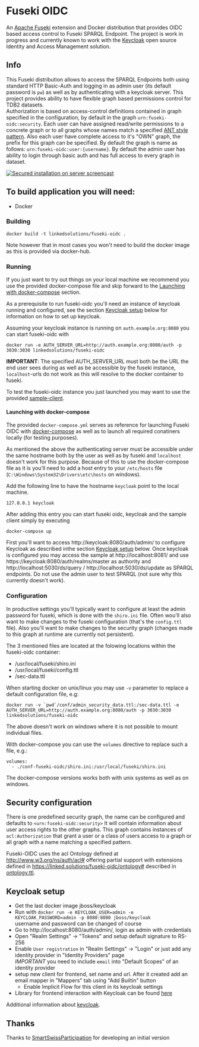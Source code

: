 # Fuseki OIDC

An [Apache Fuseki](http://jena.apache.org/documentation/fuseki2/index.html) extension and Docker distribution that provides 
OIDC based access control to Fuseki SPARQL Endpoint. The project is work in progress and currently known to work with the [Keycloak](https://www.keycloak.org/)
open source Identity and Access Management solution.

## Info

This Fuseki distribution allows to access the SPARQL Endpoints both using standard HTTP Basic-Auth and logging in as admin user
(its default password is `pw`) as well as by authenticating with a keycloak server.
This project provides ability to have flexible graph based permissions control for TDB2 datasets.   
Authorization is based on access-control definitions contained in graph specified in the configuration, by default in the graph `urn:fuseki-oidc:security`. Each user can have assigned read/write permissions to a concrete graph or to all graphs whose names match a specified [ANT style pattern](http://ant.apache.org/manual/dirtasks.html#patterns).
Also each user have complete access to it's "OWN" graph, the prefix for this graph can be specified. By default the graph is name as follows: `urn:fuseki-oidc:user:{username}`.
By default the admin user has ability to login through basic auth and has full access to every graph in dataset.

[![Secured installation on server screencast](https://img.youtube.com/vi/4jI5GM_AOFs/0.jpg)](https://www.youtube.com/watch?v=4jI5GM_AOFs)

## To build application you will need:
* Docker

### Building

    docker build -t linkedsolutions/fuseki-oidc .

Note however that in most cases you won't need to build the docker image as this is provided via docker-hub.

### Running

If you just want to try out things on your local machine we recommend you use the provided docker-compose file and skip forward to the [Launching with docker-compose](#launching-with-docker-compose) section.

As a prerequisite to run fuseki-oidc you'll need an instance of keycloak running and configured, see the section [Keycloak setup](#keycloak-setup) below for information on how to set up keycloak.

Assuming your keycloak instance is running on `auth.example.org:8080` you can start fuseki-oidc with 

    docker run -e AUTH_SERVER_URL=http://auth.example.org:8080/auth -p 3030:3030 linkedsolutions/fuseki-oidc

__IMPORTANT__: The specified AUTH_SERVER_URL must both be the URL the end user sees during as well as be accessible by the fuseki instance, `localhost`-urls do not work as this will resolve to the docker container to fuseki.

To test the fuseki-oidc instance you just launched you may want to use the provided [sample-client](sample-client-app).

#### Launching with docker-compose

The provided `docker-compose.yml` serves as reference for launching Fuseki OIDC with [docker-compose](https://docs.docker.com/compose/) as well as to launch all required conatiners locally (for testing purposes).

As mentioned the above the authenticating server must be accessible under the same hostname both by the user as well as by fuseki and `localhost` doesn't work for this purpose. Because of this to use the docker-compose file as it is you'll need to add a host entry to your `/etc/hosts` file (`C:\Windows\System32\Drivers\etc\hosts` on windows).

Add the following line to have the hostname `keycloak` point to the local machine.

    127.0.0.1 keycloak

After adding this entry you can start fuseki oidc, keycloak and the sample client simply by executing

    docker-compose up

First you'll want to access http://keycloak:8080/auth/admin/ to configure Keycloak as described inthe section [Keycloak setup](#keycloak-setup) below. Once keycloak is configured you may access the sample at http://localhost:8081/ and use https://keycloak:8080/auth/realms/master as authority and http://localhost:5030/ds/query / http://localhost:5030/ds/update as SPARQL endpoints. Do not use the admin user to test SPARQL (not sure why this currently doesn't work).

### Configuration

In productive settings you'll typically want to configure at least the admin password for fuseki, which is done with the `shiro.ini` file. Often wou'll also want to make changes to the fuseki configuration (that's the `config.ttl` file). Also you'll want to make changes to the security graph (changes made to this graph at runtime are currently not persistent).

The 3 mentioned files are located at the folowing locations within the fuseki-oidc container:

 - /usr/local/fuseki/shiro.ini
 - /usr/local/fuseki/config.ttl
 - /sec-data.ttl

When starting docker on unix/linux you may use `-v` parameter to replace a default configuration file, e.g:

    docker run -v `pwd`/conf/admin_security_data.ttl:/sec-data.ttl -e AUTH_SERVER_URL=http://auth.example.org:8080/auth -p 3030:3030 linkedsolutions/fuseki-oidc

The above doesn't work on windows where it is not possible to mount individual files. 

With docker-compose you can use the `volumes` directive to replace such a file, e.g.:

    volumes:
      - ./conf-fuseki-oidc/shiro.ini:/usr/local/fuseki/shiro.ini

The docker-compose versions works both with unix systems as well as on windows.

## Security configuration
There is one predefined security graph, the name can be configured and defaults to `<urn:fuseki-oidc:security>` 
It will contain information about user access rights to the other graphs. 
This graph contains instances of `acl:Authorization` that grant a user or a class of users
access to a graph or all graph with a name matching a specified pattern.

Fuseki-OIDC uses the acl Ontology defined at http://www.w3.org/ns/auth/acl# offering partial support with extensions defined in https://linked.solutions/fuseki-oidc/ontology# described in [ontology.ttl](./ontology.ttl).

      
## Keycloak setup
* Get the last docker image jboss/keycloak
* Run with `docker run -e KEYCLOAK_USER=admin -e KEYCLOAK_PASSWORD=admin -p 8080:8080 jboss/keycloak`   
  username and password can be changed of course 
* Go to http://localhost:8080/auth/admin/, login as admin with credentials
* Open "Realm Settings" -> "Tokens" and setup default signature to RS-256
* Enable `User registration` in "Realm Settings" -> "Login"
  or just add any identity provider in "Identity Providers" page   
  _IMPORTANT_ you need to include `email` into "Default Scopes" of an identity provider
* setup new client for frontend, set name and url. 
  After it created add an email mapper in "Mappers" tab using "Add Builtin" button
  * Enable Implicit Flow for this client in its keycloak settings
* Library for frontend interaction with Keycloak can be found [here](https://www.npmjs.com/package/keycloak-js)

Additional information about [keycloak](https://www.keycloak.org/).  

## Thanks
Thanks to [SmartSwissParticipation](smartswissparticipation.com) for developing an initial version
